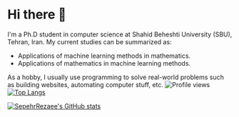 # Hi there 👋

I'm a Ph.D student in computer science at Shahid Beheshti University (SBU), Tehran, Iran. My current studies can be summarized as:

- Applications of machine learning methods in mathematics.
- Applications of mathematics in machine learning methods.

As a hobby, I usually use programming to solve real-world problems such as building websites, automating computer stuff, etc.
![Profile views](https://komarev.com/ghpvc/?username=SepehrRezaee)
[![Top Langs](https://github-readme-stats.vercel.app/api/top-langs/?username=SepehrRezaee&layout=compact)](https://github.com/anuraghazra/github-readme-stats)

[![SepehrRezaee's GitHub stats](https://github-readme-stats.vercel.app/api?username=SepehrRezaee&show_icons=true&count_private=true)](https://github.com/anuraghazra/github-readme-stats)


